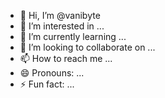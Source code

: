 - 👋 Hi, I’m @vanibyte
- 👀 I’m interested in ...
- 🌱 I’m currently learning ...
- 💞️ I’m looking to collaborate on ...
- 📫 How to reach me ...
- 😄 Pronouns: ...
- ⚡ Fun fact: ...

<!---
vanibyte/vanibyte is a ✨ special ✨ repository because its `README.md` (this file) appears on your GitHub profile.
You can click the Preview link to take a look at your changes.
--->
